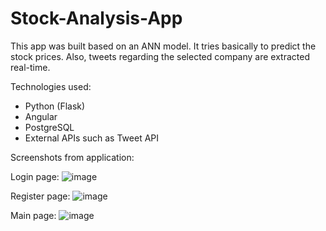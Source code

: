 # Stock-Analysis-App

This app was built based on an ANN model. It tries basically to predict the stock prices. Also, tweets regarding the selected company are extracted real-time.

Technologies used:
- Python (Flask)
- Angular 
- PostgreSQL
- External APIs such as Tweet API


Screenshots from application:

Login page:
![image](https://user-images.githubusercontent.com/37671228/112662938-eda5c200-8e60-11eb-925e-8fa1a803070e.png)

Register page:
![image](https://user-images.githubusercontent.com/37671228/112663003-fd250b00-8e60-11eb-82b1-b55d1ffc259e.png)

Main page:
![image](https://user-images.githubusercontent.com/37671228/112663129-247bd800-8e61-11eb-9751-796d648ed2d3.png)

